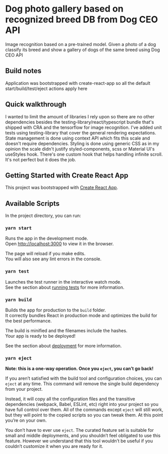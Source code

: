 # Dog photo gallery based on recognized breed DB from Dog CEO API

Image recognition based on a pre-trained model. Given a photo of a dog classify its breed and show a gallery of dogs of the same breed using Dog CEO API

## Build notes

Application was bootstrapped with create-react-app so all the default start/build/test/eject actions apply here

## Quick walkthrough

I wanted to limit the amount of libraries I rely upon so there are no other dependencies besides the testing-library/react/typescript bundle that's shipped with CRA and the tensorflow for image recognition.
I've added unit tests using testing-library that cover the general rendering expectations.
State management is done using context API which fits this scale and doesn't require dependencies.
Styling is done using generic CSS as in my opinion the scale didn't justify styled-components, scss or Material UI's useStyles hook.
There's one custom hook that helps handling infinite scroll. It's not perfect but it does the job.

## Getting Started with Create React App

This project was bootstrapped with [Create React App](https://github.com/facebook/create-react-app).

## Available Scripts

In the project directory, you can run:

### `yarn start`

Runs the app in the development mode.\
Open [http://localhost:3000](http://localhost:3000) to view it in the browser.

The page will reload if you make edits.\
You will also see any lint errors in the console.

### `yarn test`

Launches the test runner in the interactive watch mode.\
See the section about [running tests](https://facebook.github.io/create-react-app/docs/running-tests) for more information.

### `yarn build`

Builds the app for production to the `build` folder.\
It correctly bundles React in production mode and optimizes the build for the best performance.

The build is minified and the filenames include the hashes.\
Your app is ready to be deployed!

See the section about [deployment](https://facebook.github.io/create-react-app/docs/deployment) for more information.

### `yarn eject`

**Note: this is a one-way operation. Once you `eject`, you can’t go back!**

If you aren’t satisfied with the build tool and configuration choices, you can `eject` at any time. This command will remove the single build dependency from your project.

Instead, it will copy all the configuration files and the transitive dependencies (webpack, Babel, ESLint, etc) right into your project so you have full control over them. All of the commands except `eject` will still work, but they will point to the copied scripts so you can tweak them. At this point you’re on your own.

You don’t have to ever use `eject`. The curated feature set is suitable for small and middle deployments, and you shouldn’t feel obligated to use this feature. However we understand that this tool wouldn’t be useful if you couldn’t customize it when you are ready for it.
